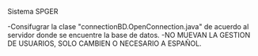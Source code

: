 Sistema SPGER

-Consifugrar la clase "connectionBD.OpenConnection.java" de acuerdo al servidor donde se encuentre la base de datos.
-NO MUEVAN LA GESTION DE USUARIOS, SOLO CAMBIEN O NECESARIO A ESPAÑOL.

